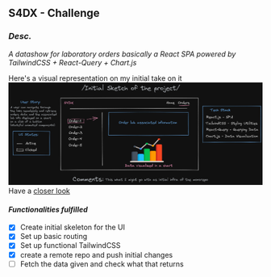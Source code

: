 ## S4DX - Challenge

### _Desc._

_A datashow for laboratory orders basically a React SPA powered by TailwindCSS + React-Query + Chart.js_

Here's a visual representation on my initial take on it
![Sketch](/public/sketch.png)
Have a [closer look](https://excalidraw.com/#json=f7WOviSiPwA3vmNqBlYi9,4lpFLAOVDmr2FCdPojZTLw)

#### _Functionalities fulfilled_

- [x] Create initial skeleton for the UI
- [x] Set up basic routing
- [x] Set up functional TailwindCSS
- [x] create a remote repo and push initial changes
- [ ] Fetch the data given and check what that returns
